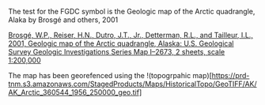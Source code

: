 The test for the FGDC symbol is the Geologic map of the Arctic quadrangle, Alaka by Brosgé and others, 2001


[Brosgé, W.P., Reiser, H.N., Dutro, J.T., Jr., Detterman, R.L., and Tailleur, I.L., 2001, Geologic map of the Arctic quadrangle, Alaska: U.S. Geological Survey Geologic Investigations Series Map I–2673, 2 sheets, scale 1:200,000](https://pubs.usgs.gov/imap/i2673/)

The map has been georefenced using the !(topogrpahic map)[https://prd-tnm.s3.amazonaws.com/StagedProducts/Maps/HistoricalTopo/GeoTIFF/AK/AK_Arctic_360544_1956_250000_geo.tif]





